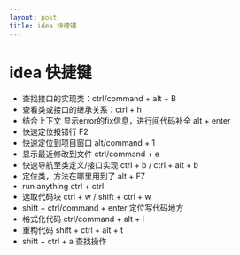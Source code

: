 ```yaml
---
layout: post
title: idea 快捷键
---
```

# idea 快捷键
+ 查找接口的实现类：ctrl/command + alt + B
+ 查看类或接口的继承关系：ctrl + h
+ 结合上下文 显示error的fix信息，进行间代码补全 alt + enter
+ 快速定位报错行 F2
+ 快速定位到项目窗口 alt/command + 1
+ 显示最近修改到文件 ctrl/command + e
+ 快速导航至类定义/接口实现 ctrl + b / ctrl + alt + b
+ 定位类，方法在哪里用到了 alt + F7
+ run anything ctrl + ctrl
+ 选取代码块 ctrl + w / shift + ctrl + w
+ shift + ctrl/command + enter 定位写代码地方
+ 格式化代码 ctrl/command + alt + l
+ 重构代码 shift + ctrl + alt + t
+ shift + ctrl + a 查找操作
